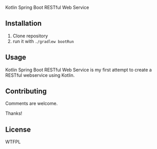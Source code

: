 Kotlin Spring Boot RESTful Web Service

## Installation
1. Clone repository
2. run it with `./gradlew bootRun`

## Usage
Kotlin Spring Boot RESTful Web Service is my first attempt to create a RESTful webservice using Kotlin.

## Contributing
Comments are welcome.

Thanks!

## License
WTFPL

